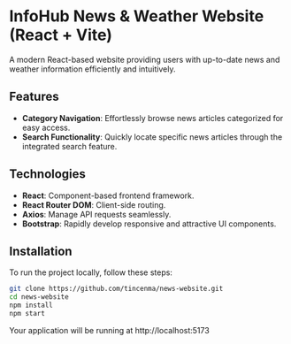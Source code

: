 # InfoHub News & Weather Website (React + Vite)

A modern React-based website providing users with up-to-date news and weather information efficiently and intuitively.

## Features
- **Category Navigation**: Effortlessly browse news articles categorized for easy access.
- **Search Functionality**: Quickly locate specific news articles through the integrated search feature.

## Technologies
- **React**: Component-based frontend framework.
- **React Router DOM**: Client-side routing.
- **Axios**: Manage API requests seamlessly.
- **Bootstrap**: Rapidly develop responsive and attractive UI components.

## Installation

To run the project locally, follow these steps:

```bash
git clone https://github.com/tincenma/news-website.git
cd news-website
npm install
npm start
```

Your application will be running at http://localhost:5173
